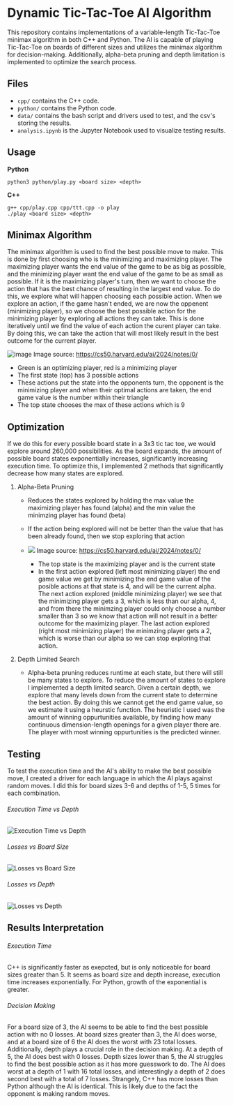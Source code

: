 # Dynamic Tic-Tac-Toe AI Algorithm

This repository contains implementations of a variable-length Tic-Tac-Toe minimax algorithm in both C++ and Python. The AI is capable of playing Tic-Tac-Toe on boards of different sizes and utilizes the minimax algorithm for decision-making. Additionally, alpha-beta pruning and depth limitation is implemented to optimize the search process.

## Files

- `cpp/` contains the C++ code.
- `python/` contains the Python code.
- `data/` contains the bash script and drivers used to test, and the csv's storing the results.
- `analysis.ipynb` is the Jupyter Notebook used to visualize testing results.

## Usage

**Python**
```
python3 python/play.py <board size> <depth>
```

**C++**
```
g++ cpp/play.cpp cpp/ttt.cpp -o play
./play <board size> <depth>
```

## Minimax Algorithm

The minimax algorithm is used to find the best possible move to make. This is done by first choosing who is the minimizing and maximizing player. The maximizing player wants the end value of the game to be as big as possible, and the minimizing player want the end value of the game to be as small as possible. If it is the maximizing player's turn, then we want to choose the action that has the best chance of resulting in the largest end value. To do this, we explore what will happen choosing each possible action. When we explore an action, if the game hasn't ended, we are now the oppenent (minimizing player), so we choose the best possible action for the minimizing player by exploring all actions they can take. This is done iteratively until we find the value of each action the curent player can take. By doing this, we can take the action that will most likely result in the best outcome for the current player.

![image](https://github.com/josephattalla/Dynamic-Minimax/assets/121779512/b40fc2ca-dbcb-43f5-a136-43801afae68e)
Image source: https://cs50.harvard.edu/ai/2024/notes/0/

- Green is an optimizing player, red is a minimizing player
- The first state (top) has 3 possible actions
- These actions put the state into the opponents turn, the opponent is the minimizing player and when their optimal actions are taken, the end game value is the number within their triangle
- The top state chooses the max of these actions which is 9


## Optimization

If we do this for every possible board state in a 3x3 tic tac toe, we would explore around 260,000 possibilities. As the board expands, the amount of possible board states exponentially increases, significantly increasing execution time. To optimize this, I implemented 2 methods that significantly decrease how many states are explored.

1. Alpha-Beta Pruning
    - Reduces the states explored by holding the max value the maximizing player has found (alpha) and the min value the minimzing player has found (beta)
    - If the action being explored will not be better than the value that has been already found, then we stop exploring that action

    - ![](image.png) Image source: https://cs50.harvard.edu/ai/2024/notes/0/
        - The top state is the maximizing player and is the current state
        - In the first action explored (left most minimizing player) the end game value we get by minimizing the end game value of the posible actions at that state is 4, and will be the current alpha. The next action explored (middle minimizing player) we see that the minimizing player gets a 3, which is less than our alpha, 4, and from there the minimzing player could only choose a number smaller than 3 so we know that action will not result in a better outcome for the maximizing player. The last action explored (right most minimizing player) the minimzing player gets a 2, which is worse than our alpha so we can stop exploring that action.

2. Depth Limited Search
    - Alpha-beta pruning reduces runtime at each state, but there will still be many states to explore. To reduce the amount of states to explore I implemented a depth limited search. Given a certain depth, we explore that many levels down from the current state to determine the best action. By doing this we cannot get the end game value, so we estimate it using a heurstic function. The heuristic I used was the amount of winning oppurtunities available, by finding how many continuous dimension-length openings for a given player there are. The player with most winning oppurtunities is the predicted winner.

## Testing

To test the execution time and the AI's ability to make the best possible move, I created a driver for each language in which the AI plays against random moves. I did this for board sizes 3-6 and depths of 1-5, 5 times for each combination.

###### Execution Time vs Depth
![Execution Time vs Depth](plots/Execution%20Time%20vs%20Depth.png)

###### Losses vs Board Size
![Losses vs Board Size](plots/Number%20of%20losses%20per%20Board%20Size.png)

###### Losses vs Depth
![Losses vs Depth](plots/Number%20of%20losses%20per%20Depth.png)

## Results Interpretation

###### Execution Time
C++ is significantly faster as exepcted, but is only noticeable for board sizes greater than 5. It seems as board size and depth increase, execution time increases exponentially. For Python, growth of the exponential is greater.

###### Decision Making
For a board size of 3, the AI seems to be able to find the best possible action with no 0 losses. At board sizes greater than 3, the AI does worse, and at a board size of 6 the AI does the worst with 23 total losses. Additionally, depth plays a crucial role in the decision making. At a depth of 5, the AI does best with 0 losses. Depth sizes lower than 5, the AI struggles to find the best possible action as it has more guesswork to do. The AI does worst at a depth of 1 with 16 total losses, and interestingly a depth of 2 does second best with a total of 7 losses. Strangely, C++ has more losses than Python although the AI is identical. This is likely due to the fact the opponent is making random moves.
